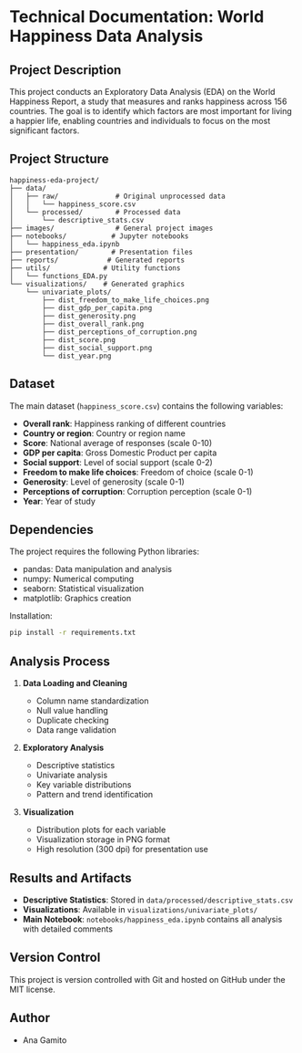 # Technical Documentation: World Happiness Data Analysis

## Project Description
This project conducts an Exploratory Data Analysis (EDA) on the World Happiness Report, a study that measures and ranks happiness across 156 countries. The goal is to identify which factors are most important for living a happier life, enabling countries and individuals to focus on the most significant factors.

## Project Structure
```
happiness-eda-project/
├── data/
│   ├── raw/              # Original unprocessed data
│   │   └── happiness_score.csv
│   └── processed/        # Processed data
│       └── descriptive_stats.csv
├── images/               # General project images
├── notebooks/           # Jupyter notebooks
│   └── happiness_eda.ipynb
├── presentation/        # Presentation files
├── reports/            # Generated reports
├── utils/             # Utility functions
│   └── functions_EDA.py
└── visualizations/    # Generated graphics
    └── univariate_plots/
        ├── dist_freedom_to_make_life_choices.png
        ├── dist_gdp_per_capita.png
        ├── dist_generosity.png
        ├── dist_overall_rank.png
        ├── dist_perceptions_of_corruption.png
        ├── dist_score.png
        ├── dist_social_support.png
        └── dist_year.png
```

## Dataset
The main dataset (`happiness_score.csv`) contains the following variables:
- **Overall rank**: Happiness ranking of different countries
- **Country or region**: Country or region name
- **Score**: National average of responses (scale 0-10)
- **GDP per capita**: Gross Domestic Product per capita
- **Social support**: Level of social support (scale 0-2)
- **Freedom to make life choices**: Freedom of choice (scale 0-1)
- **Generosity**: Level of generosity (scale 0-1)
- **Perceptions of corruption**: Corruption perception (scale 0-1)
- **Year**: Year of study

## Dependencies
The project requires the following Python libraries:
- pandas: Data manipulation and analysis
- numpy: Numerical computing
- seaborn: Statistical visualization
- matplotlib: Graphics creation

Installation:
```bash
pip install -r requirements.txt
```

## Analysis Process
1. **Data Loading and Cleaning**
   - Column name standardization
   - Null value handling
   - Duplicate checking
   - Data range validation

2. **Exploratory Analysis**
   - Descriptive statistics
   - Univariate analysis
   - Key variable distributions
   - Pattern and trend identification

3. **Visualization**
   - Distribution plots for each variable
   - Visualization storage in PNG format
   - High resolution (300 dpi) for presentation use

## Results and Artifacts
- **Descriptive Statistics**: Stored in `data/processed/descriptive_stats.csv`
- **Visualizations**: Available in `visualizations/univariate_plots/`
- **Main Notebook**: `notebooks/happiness_eda.ipynb` contains all analysis with detailed comments

## Version Control
This project is version controlled with Git and hosted on GitHub under the MIT license.

## Author
- Ana Gamito
